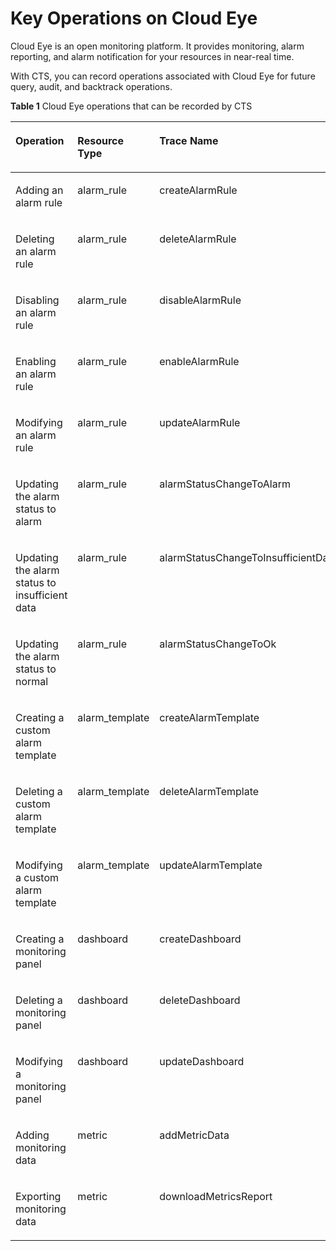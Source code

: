# Key Operations on Cloud Eye<a name="en-us_topic_0100273719"></a>

Cloud Eye is an open monitoring platform. It provides monitoring, alarm reporting, and alarm notification for your resources in near-real time.

With CTS, you can record operations associated with Cloud Eye for future query, audit, and backtrack operations.

**Table  1**  Cloud Eye operations that can be recorded by CTS

<a name="table1775899155120"></a>
<table><thead align="left"><tr id="re4bb0c4ccc0c41b4ad9aa989f62a2e4a"><th class="cellrowborder" valign="top" width="35.18648135186481%" id="mcps1.2.4.1.1"><p id="ab645c14aa1d74278ac1cfefd40b4a8b6"><a name="ab645c14aa1d74278ac1cfefd40b4a8b6"></a><a name="ab645c14aa1d74278ac1cfefd40b4a8b6"></a><strong id="b842352706103557"><a name="b842352706103557"></a><a name="b842352706103557"></a>Operation</strong></p>
</th>
<th class="cellrowborder" valign="top" width="26.247375262473753%" id="mcps1.2.4.1.2"><p id="aa2339cc4632c4ead8c4107912a5e707c"><a name="aa2339cc4632c4ead8c4107912a5e707c"></a><a name="aa2339cc4632c4ead8c4107912a5e707c"></a><strong id="b84235270610360"><a name="b84235270610360"></a><a name="b84235270610360"></a>Resource Type</strong></p>
</th>
<th class="cellrowborder" valign="top" width="38.566143385661434%" id="mcps1.2.4.1.3"><p id="a2aa757d1273944c7b6216bec666b2f3e"><a name="a2aa757d1273944c7b6216bec666b2f3e"></a><a name="a2aa757d1273944c7b6216bec666b2f3e"></a><strong id="b842352706182955"><a name="b842352706182955"></a><a name="b842352706182955"></a>Trace Name</strong></p>
</th>
</tr>
</thead>
<tbody><tr id="r45c19c3a6c9b4c10b28f269981812ed2"><td class="cellrowborder" valign="top" width="35.18648135186481%" headers="mcps1.2.4.1.1 "><p id="a076d3c1c2c5d4f0187a374668ad34e71"><a name="a076d3c1c2c5d4f0187a374668ad34e71"></a><a name="a076d3c1c2c5d4f0187a374668ad34e71"></a>Adding an alarm rule</p>
</td>
<td class="cellrowborder" valign="top" width="26.247375262473753%" headers="mcps1.2.4.1.2 "><p id="a78db00863c3048ea8e1a43dc5767d2b1"><a name="a78db00863c3048ea8e1a43dc5767d2b1"></a><a name="a78db00863c3048ea8e1a43dc5767d2b1"></a>alarm_rule</p>
</td>
<td class="cellrowborder" valign="top" width="38.566143385661434%" headers="mcps1.2.4.1.3 "><p id="a6d3556c4ac11485ab1bca3066f96c688"><a name="a6d3556c4ac11485ab1bca3066f96c688"></a><a name="a6d3556c4ac11485ab1bca3066f96c688"></a>createAlarmRule</p>
</td>
</tr>
<tr id="rc1b821b81b4546939fa046eb592088bd"><td class="cellrowborder" valign="top" width="35.18648135186481%" headers="mcps1.2.4.1.1 "><p id="a0cf0ced943fb4d39b95b2a18219eb5f5"><a name="a0cf0ced943fb4d39b95b2a18219eb5f5"></a><a name="a0cf0ced943fb4d39b95b2a18219eb5f5"></a>Deleting an alarm rule</p>
</td>
<td class="cellrowborder" valign="top" width="26.247375262473753%" headers="mcps1.2.4.1.2 "><p id="en-us_topic_0100240417_p527404616850"><a name="en-us_topic_0100240417_p527404616850"></a><a name="en-us_topic_0100240417_p527404616850"></a>alarm_rule</p>
</td>
<td class="cellrowborder" valign="top" width="38.566143385661434%" headers="mcps1.2.4.1.3 "><p id="afa395e73105144598f0c23ba2d180b31"><a name="afa395e73105144598f0c23ba2d180b31"></a><a name="afa395e73105144598f0c23ba2d180b31"></a>deleteAlarmRule</p>
</td>
</tr>
<tr id="r449e7e4483a84f949d8be8a5202283af"><td class="cellrowborder" valign="top" width="35.18648135186481%" headers="mcps1.2.4.1.1 "><p id="ad3ed555cca2a4ee6b3a81bb970b6605d"><a name="ad3ed555cca2a4ee6b3a81bb970b6605d"></a><a name="ad3ed555cca2a4ee6b3a81bb970b6605d"></a>Disabling an alarm rule</p>
</td>
<td class="cellrowborder" valign="top" width="26.247375262473753%" headers="mcps1.2.4.1.2 "><p id="ab0560f80a8454100815f546914c7f372"><a name="ab0560f80a8454100815f546914c7f372"></a><a name="ab0560f80a8454100815f546914c7f372"></a>alarm_rule</p>
</td>
<td class="cellrowborder" valign="top" width="38.566143385661434%" headers="mcps1.2.4.1.3 "><p id="af0ccd4ee7e214395966926a0fc5d2fd9"><a name="af0ccd4ee7e214395966926a0fc5d2fd9"></a><a name="af0ccd4ee7e214395966926a0fc5d2fd9"></a>disableAlarmRule</p>
</td>
</tr>
<tr id="r24c8d21a1d1645e9afd9f41a83993752"><td class="cellrowborder" valign="top" width="35.18648135186481%" headers="mcps1.2.4.1.1 "><p id="a5fac830a3a804861b0f945834d273074"><a name="a5fac830a3a804861b0f945834d273074"></a><a name="a5fac830a3a804861b0f945834d273074"></a>Enabling an alarm rule</p>
</td>
<td class="cellrowborder" valign="top" width="26.247375262473753%" headers="mcps1.2.4.1.2 "><p id="a29347772e971469281cd4d3834aa7fea"><a name="a29347772e971469281cd4d3834aa7fea"></a><a name="a29347772e971469281cd4d3834aa7fea"></a>alarm_rule</p>
</td>
<td class="cellrowborder" valign="top" width="38.566143385661434%" headers="mcps1.2.4.1.3 "><p id="ad815488064d7441ead7d3d7f7c2b575d"><a name="ad815488064d7441ead7d3d7f7c2b575d"></a><a name="ad815488064d7441ead7d3d7f7c2b575d"></a>enableAlarmRule</p>
</td>
</tr>
<tr id="rb9ae25d7cde44bb2b2352859314dbd14"><td class="cellrowborder" valign="top" width="35.18648135186481%" headers="mcps1.2.4.1.1 "><p id="aa43f2faf297f4be8af377b3a5f092f49"><a name="aa43f2faf297f4be8af377b3a5f092f49"></a><a name="aa43f2faf297f4be8af377b3a5f092f49"></a>Modifying an alarm rule</p>
</td>
<td class="cellrowborder" valign="top" width="26.247375262473753%" headers="mcps1.2.4.1.2 "><p id="a9fcaf7121cb14e66b9cec89a2dd4054f"><a name="a9fcaf7121cb14e66b9cec89a2dd4054f"></a><a name="a9fcaf7121cb14e66b9cec89a2dd4054f"></a>alarm_rule</p>
</td>
<td class="cellrowborder" valign="top" width="38.566143385661434%" headers="mcps1.2.4.1.3 "><p id="a6f9dc3b5041645dba953a40d6a3060c2"><a name="a6f9dc3b5041645dba953a40d6a3060c2"></a><a name="a6f9dc3b5041645dba953a40d6a3060c2"></a>updateAlarmRule</p>
</td>
</tr>
<tr id="r22a3b3fcc3fd42d4933612b426929db5"><td class="cellrowborder" valign="top" width="35.18648135186481%" headers="mcps1.2.4.1.1 "><p id="a9bf389ba936a425bb188092f7f69304b"><a name="a9bf389ba936a425bb188092f7f69304b"></a><a name="a9bf389ba936a425bb188092f7f69304b"></a>Updating the alarm status to alarm</p>
</td>
<td class="cellrowborder" valign="top" width="26.247375262473753%" headers="mcps1.2.4.1.2 "><p id="a3352c9a3d533483e8e9eb3211ed77656"><a name="a3352c9a3d533483e8e9eb3211ed77656"></a><a name="a3352c9a3d533483e8e9eb3211ed77656"></a>alarm_rule</p>
</td>
<td class="cellrowborder" valign="top" width="38.566143385661434%" headers="mcps1.2.4.1.3 "><p id="aaa1d8bf410b1425da08913c1089867ba"><a name="aaa1d8bf410b1425da08913c1089867ba"></a><a name="aaa1d8bf410b1425da08913c1089867ba"></a>alarmStatusChangeToAlarm</p>
</td>
</tr>
<tr id="r49271d810408442daeefe2e67542ccd8"><td class="cellrowborder" valign="top" width="35.18648135186481%" headers="mcps1.2.4.1.1 "><p id="ad05205bb252744f29b5abf006f69fecc"><a name="ad05205bb252744f29b5abf006f69fecc"></a><a name="ad05205bb252744f29b5abf006f69fecc"></a>Updating the alarm status to insufficient data</p>
</td>
<td class="cellrowborder" valign="top" width="26.247375262473753%" headers="mcps1.2.4.1.2 "><p id="a0b15008ddc194893836b34ed7a47d5bd"><a name="a0b15008ddc194893836b34ed7a47d5bd"></a><a name="a0b15008ddc194893836b34ed7a47d5bd"></a>alarm_rule</p>
</td>
<td class="cellrowborder" valign="top" width="38.566143385661434%" headers="mcps1.2.4.1.3 "><p id="ae0222442401341ed951586b53ce878c9"><a name="ae0222442401341ed951586b53ce878c9"></a><a name="ae0222442401341ed951586b53ce878c9"></a>alarmStatusChangeToInsufficientData</p>
</td>
</tr>
<tr id="rb5437663ae4848a9a94aa9394bde8bf3"><td class="cellrowborder" valign="top" width="35.18648135186481%" headers="mcps1.2.4.1.1 "><p id="acfab1737a4db403c81d690c555f03117"><a name="acfab1737a4db403c81d690c555f03117"></a><a name="acfab1737a4db403c81d690c555f03117"></a>Updating the alarm status to normal</p>
</td>
<td class="cellrowborder" valign="top" width="26.247375262473753%" headers="mcps1.2.4.1.2 "><p id="a052dc38cb3af48b4bf90c0f15c795c09"><a name="a052dc38cb3af48b4bf90c0f15c795c09"></a><a name="a052dc38cb3af48b4bf90c0f15c795c09"></a>alarm_rule</p>
</td>
<td class="cellrowborder" valign="top" width="38.566143385661434%" headers="mcps1.2.4.1.3 "><p id="a1d1133a8925d4e7eb7d54b046a1604f7"><a name="a1d1133a8925d4e7eb7d54b046a1604f7"></a><a name="a1d1133a8925d4e7eb7d54b046a1604f7"></a>alarmStatusChangeToOk</p>
</td>
</tr>
<tr id="r199ded59c7884da2adf41669eff2058f"><td class="cellrowborder" valign="top" width="35.18648135186481%" headers="mcps1.2.4.1.1 "><p id="ad824eceec88746b8b89e84656f00f7ed"><a name="ad824eceec88746b8b89e84656f00f7ed"></a><a name="ad824eceec88746b8b89e84656f00f7ed"></a>Creating a custom alarm template</p>
</td>
<td class="cellrowborder" valign="top" width="26.247375262473753%" headers="mcps1.2.4.1.2 "><p id="a046829c7ff874eccada11426b7bc85c6"><a name="a046829c7ff874eccada11426b7bc85c6"></a><a name="a046829c7ff874eccada11426b7bc85c6"></a>alarm_template</p>
</td>
<td class="cellrowborder" valign="top" width="38.566143385661434%" headers="mcps1.2.4.1.3 "><p id="en-us_topic_0100240417_p511277416859"><a name="en-us_topic_0100240417_p511277416859"></a><a name="en-us_topic_0100240417_p511277416859"></a>createAlarmTemplate</p>
</td>
</tr>
<tr id="re3d3c3e26b1c4819b212c0b3b303ecbc"><td class="cellrowborder" valign="top" width="35.18648135186481%" headers="mcps1.2.4.1.1 "><p id="ad51d9a5c0f3040f79f3049149b8dc481"><a name="ad51d9a5c0f3040f79f3049149b8dc481"></a><a name="ad51d9a5c0f3040f79f3049149b8dc481"></a>Deleting a custom alarm template</p>
</td>
<td class="cellrowborder" valign="top" width="26.247375262473753%" headers="mcps1.2.4.1.2 "><p id="en-us_topic_0100240417_p962681516850"><a name="en-us_topic_0100240417_p962681516850"></a><a name="en-us_topic_0100240417_p962681516850"></a>alarm_template</p>
</td>
<td class="cellrowborder" valign="top" width="38.566143385661434%" headers="mcps1.2.4.1.3 "><p id="a72133ed03acf423ca6f8b56670133774"><a name="a72133ed03acf423ca6f8b56670133774"></a><a name="a72133ed03acf423ca6f8b56670133774"></a>deleteAlarmTemplate</p>
</td>
</tr>
<tr id="rbab285d4151244f482f2aed99a321e9a"><td class="cellrowborder" valign="top" width="35.18648135186481%" headers="mcps1.2.4.1.1 "><p id="en-us_topic_0100240417_p913311516831"><a name="en-us_topic_0100240417_p913311516831"></a><a name="en-us_topic_0100240417_p913311516831"></a>Modifying a custom alarm template</p>
</td>
<td class="cellrowborder" valign="top" width="26.247375262473753%" headers="mcps1.2.4.1.2 "><p id="a13ec85ea17504c9fa5046d0cd5b3645f"><a name="a13ec85ea17504c9fa5046d0cd5b3645f"></a><a name="a13ec85ea17504c9fa5046d0cd5b3645f"></a>alarm_template</p>
</td>
<td class="cellrowborder" valign="top" width="38.566143385661434%" headers="mcps1.2.4.1.3 "><p id="a9a7f77ebc06c44e49263d75f138fd75e"><a name="a9a7f77ebc06c44e49263d75f138fd75e"></a><a name="a9a7f77ebc06c44e49263d75f138fd75e"></a>updateAlarmTemplate</p>
</td>
</tr>
<tr id="r77ed3659f6364c56b5a73252b9c60993"><td class="cellrowborder" valign="top" width="35.18648135186481%" headers="mcps1.2.4.1.1 "><p id="a396a15076aef4f90a2cbd9af85fa6076"><a name="a396a15076aef4f90a2cbd9af85fa6076"></a><a name="a396a15076aef4f90a2cbd9af85fa6076"></a>Creating a monitoring panel</p>
</td>
<td class="cellrowborder" valign="top" width="26.247375262473753%" headers="mcps1.2.4.1.2 "><p id="a73d3d0ed60a04a59aacba741703af5a9"><a name="a73d3d0ed60a04a59aacba741703af5a9"></a><a name="a73d3d0ed60a04a59aacba741703af5a9"></a>dashboard</p>
</td>
<td class="cellrowborder" valign="top" width="38.566143385661434%" headers="mcps1.2.4.1.3 "><p id="en-us_topic_0100240417_p848670116859"><a name="en-us_topic_0100240417_p848670116859"></a><a name="en-us_topic_0100240417_p848670116859"></a>createDashboard</p>
</td>
</tr>
<tr id="rd19fbcbd9ff440ae8beb0b5051fb5ab0"><td class="cellrowborder" valign="top" width="35.18648135186481%" headers="mcps1.2.4.1.1 "><p id="a8f4a591b775b4edcb4852c13f1d44050"><a name="a8f4a591b775b4edcb4852c13f1d44050"></a><a name="a8f4a591b775b4edcb4852c13f1d44050"></a>Deleting a monitoring panel</p>
</td>
<td class="cellrowborder" valign="top" width="26.247375262473753%" headers="mcps1.2.4.1.2 "><p id="en-us_topic_0100240417_p633696916850"><a name="en-us_topic_0100240417_p633696916850"></a><a name="en-us_topic_0100240417_p633696916850"></a>dashboard</p>
</td>
<td class="cellrowborder" valign="top" width="38.566143385661434%" headers="mcps1.2.4.1.3 "><p id="af1402bbd8c1f4c3ab7bceff7d04ce30f"><a name="af1402bbd8c1f4c3ab7bceff7d04ce30f"></a><a name="af1402bbd8c1f4c3ab7bceff7d04ce30f"></a>deleteDashboard</p>
</td>
</tr>
<tr id="rf6743f59f681451b806665672975d6da"><td class="cellrowborder" valign="top" width="35.18648135186481%" headers="mcps1.2.4.1.1 "><p id="a21971df3dc5f4c828deef47143b47942"><a name="a21971df3dc5f4c828deef47143b47942"></a><a name="a21971df3dc5f4c828deef47143b47942"></a>Modifying a monitoring panel</p>
</td>
<td class="cellrowborder" valign="top" width="26.247375262473753%" headers="mcps1.2.4.1.2 "><p id="a388bc3abcca54b3c9ca7cfd3844521d6"><a name="a388bc3abcca54b3c9ca7cfd3844521d6"></a><a name="a388bc3abcca54b3c9ca7cfd3844521d6"></a>dashboard</p>
</td>
<td class="cellrowborder" valign="top" width="38.566143385661434%" headers="mcps1.2.4.1.3 "><p id="af75148706abd4bfb86997cebab8617fe"><a name="af75148706abd4bfb86997cebab8617fe"></a><a name="af75148706abd4bfb86997cebab8617fe"></a>updateDashboard</p>
</td>
</tr>
<tr id="r0f620ec2293645bbbd83dd47610049f7"><td class="cellrowborder" valign="top" width="35.18648135186481%" headers="mcps1.2.4.1.1 "><p id="abccdf55793434f39994b859e337bff55"><a name="abccdf55793434f39994b859e337bff55"></a><a name="abccdf55793434f39994b859e337bff55"></a>Adding monitoring data</p>
</td>
<td class="cellrowborder" valign="top" width="26.247375262473753%" headers="mcps1.2.4.1.2 "><p id="en-us_topic_0100240417_p151117716850"><a name="en-us_topic_0100240417_p151117716850"></a><a name="en-us_topic_0100240417_p151117716850"></a>metric</p>
</td>
<td class="cellrowborder" valign="top" width="38.566143385661434%" headers="mcps1.2.4.1.3 "><p id="a6da4317eeb2240b2b8f0aa019cf77cec"><a name="a6da4317eeb2240b2b8f0aa019cf77cec"></a><a name="a6da4317eeb2240b2b8f0aa019cf77cec"></a>addMetricData</p>
</td>
</tr>
<tr id="r9289dc4b4dff4380a07ea30c8d99ed8e"><td class="cellrowborder" valign="top" width="35.18648135186481%" headers="mcps1.2.4.1.1 "><p id="a4708702f89684268af421358a7c0f685"><a name="a4708702f89684268af421358a7c0f685"></a><a name="a4708702f89684268af421358a7c0f685"></a>Exporting monitoring data</p>
</td>
<td class="cellrowborder" valign="top" width="26.247375262473753%" headers="mcps1.2.4.1.2 "><p id="a0845a41d264a46ef9fc32e273489459e"><a name="a0845a41d264a46ef9fc32e273489459e"></a><a name="a0845a41d264a46ef9fc32e273489459e"></a>metric</p>
</td>
<td class="cellrowborder" valign="top" width="38.566143385661434%" headers="mcps1.2.4.1.3 "><p id="abae2629aaa7b4fe999df0149fb21d838"><a name="abae2629aaa7b4fe999df0149fb21d838"></a><a name="abae2629aaa7b4fe999df0149fb21d838"></a>downloadMetricsReport</p>
</td>
</tr>
</tbody>
</table>

